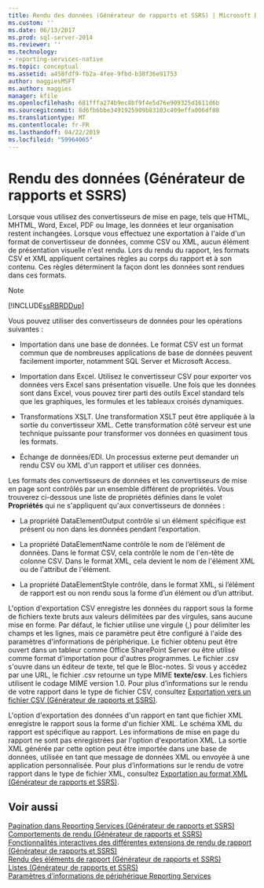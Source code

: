 ```yaml
---
title: Rendu des données (Générateur de rapports et SSRS) | Microsoft Docs
ms.custom: ''
ms.date: 06/13/2017
ms.prod: sql-server-2014
ms.reviewer: ''
ms.technology:
- reporting-services-native
ms.topic: conceptual
ms.assetid: a458fdf9-fb2a-4fee-9fbd-b38f36e91753
author: maggiesMSFT
ms.author: maggies
manager: kfile
ms.openlocfilehash: 681fffa274b9ec8bf9f4e5d76e909325d1611d6b
ms.sourcegitcommit: 8d6fb6bbe3491925909b83103c409effa006df88
ms.translationtype: MT
ms.contentlocale: fr-FR
ms.lasthandoff: 04/22/2019
ms.locfileid: "59964065"
---
```

# <a name="rendering-data-report-builder-and-ssrs"></a>Rendu des données (Générateur de rapports et SSRS)
  Lorsque vous utilisez des convertisseurs de mise en page, tels que HTML, MHTML, Word, Excel, PDF ou Image, les données et leur organisation restent inchangées. Lorsque vous effectuez une exportation à l'aide d'un format de convertisseur de données, comme CSV ou XML, aucun élément de présentation visuelle n'est rendu. Lors du rendu du rapport, les formats CSV et XML appliquent certaines règles au corps du rapport et à son contenu. Ces règles déterminent la façon dont les données sont rendues dans ces formats.  
  
> [!NOTE]  
>  [!INCLUDE[ssRBRDDup](../../includes/ssrbrddup-md.md)]  
  
 Vous pouvez utiliser des convertisseurs de données pour les opérations suivantes :  
  
-   Importation dans une base de données. Le format CSV est un format commun que de nombreuses applications de base de données peuvent facilement importer, notamment SQL Server et Microsoft Access.  
  
-   Importation dans Excel. Utilisez le convertisseur CSV pour exporter vos données vers Excel sans présentation visuelle. Une fois que les données sont dans Excel, vous pouvez tirer parti des outils Excel standard tels que les graphiques, les formules et les tableaux croisés dynamiques.  
  
-   Transformations XSLT. Une transformation XSLT peut être appliquée à la sortie du convertisseur XML. Cette transformation côté serveur est une technique puissante pour transformer vos données en quasiment tous les formats.  
  
-   Échange de données/EDI. Un processus externe peut demander un rendu CSV ou XML d'un rapport et utiliser ces données.  
  
 Les formats des convertisseurs de données et les convertisseurs de mise en page sont contrôlés par un ensemble différent de propriétés. Vous trouverez ci-dessous une liste de propriétés définies dans le volet **Propriétés** qui ne s'appliquent qu'aux convertisseurs de données :  
  
-   La propriété DataElementOutput contrôle si un élément spécifique est présent ou non dans les données pendant l’exportation.  
  
-   La propriété DataElementName contrôle le nom de l’élément de données. Dans le format CSV, cela contrôle le nom de l'en-tête de colonne CSV. Dans le format XML, cela devient le nom de l'élément XML ou de l'attribut de l'élément.  
  
-   La propriété DataElementStyle contrôle, dans le format XML, si l’élément de rapport est ou non rendu sous la forme d’un élément ou d’un attribut.  
  
 L'option d'exportation CSV enregistre les données du rapport sous la forme de fichiers texte bruts aux valeurs délimitées par des virgules, sans aucune mise en forme. Par défaut, le fichier utilise une virgule (,) pour délimiter les champs et les lignes, mais ce paramètre peut être configuré à l'aide des paramètres d'informations de périphérique. Le fichier obtenu peut être ouvert dans un tableur comme Office SharePoint Server ou être utilisé comme format d'importation pour d'autres programmes. Le fichier .csv s'ouvre dans un éditeur de texte, tel que le Bloc-notes. Si vous y accédez par une URL, le fichier .csv retourne un type MIME **texte/csv**. Les fichiers utilisent le codage MIME version 1.0. Pour plus d’informations sur le rendu de votre rapport dans le type de fichier CSV, consultez [Exportation vers un fichier CSV &#40;Générateur de rapports et SSRS&#41;](../report-builder/exporting-to-a-csv-file-report-builder-and-ssrs.md).  
  
 L'option d'exportation des données d'un rapport en tant que fichier XML enregistre le rapport sous la forme d'un fichier XML. Le schéma XML du rapport est spécifique au rapport. Les informations de mise en page du rapport ne sont pas enregistrées par l'option d'exportation XML. La sortie XML générée par cette option peut être importée dans une base de données, utilisée en tant que message de données XML ou envoyée à une application personnalisée. Pour plus d’informations sur le rendu de votre rapport dans le type de fichier XML, consultez [Exportation au format XML &#40;Générateur de rapports et SSRS&#41;](../report-builder/exporting-to-xml-report-builder-and-ssrs.md).  
  
## <a name="see-also"></a>Voir aussi  
 [Pagination dans Reporting Services &#40;Générateur de rapports et SSRS&#41;](pagination-in-reporting-services-report-builder-and-ssrs.md)   
 [Comportements de rendu &#40;Générateur de rapports et SSRS&#41;](rendering-behaviors-report-builder-and-ssrs.md)   
 [Fonctionnalités interactives des différentes extensions de rendu de rapport &#40;Générateur de rapports et SSRS&#41;](../report-builder/interactive-functionality-different-report-rendering-extensions.md)   
 [Rendu des éléments de rapport &#40;Générateur de rapports et SSRS&#41;](rendering-report-items-report-builder-and-ssrs.md)   
 [Listes &#40;Générateur de rapports et SSRS&#41;](tables-matrices-and-lists-report-builder-and-ssrs.md)   
 [Paramètres d’informations de périphérique Reporting Services](https://go.microsoft.com/fwlink/?LinkId=102515)  
  
  
